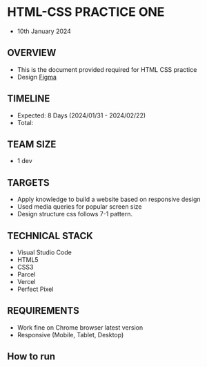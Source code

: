 # HTML-CSS PRACTICE ONE
* 10th January 2024
## OVERVIEW
* This is the document provided required for HTML CSS practice 
* Design [Figma](https://www.figma.com/file/9aPJdY3orCNKE0qzLsWkxo/Responsive-Web-Design-in-Figma-(Community)?type=design&node-id=1156-1192&mode=design&t=bm5NvSjGNOvgEHit-0)
## TIMELINE
* Expected: 8 Days (2024/01/31 - 2024/02/22)
* Total:
## TEAM SIZE
* 1 dev
## TARGETS
* Apply knowledge to build a website based on responsive design
* Used media queries for popular screen size
* Design structure css follows 7-1 pattern.
## TECHNICAL STACK
* Visual Studio Code
* HTML5
* CSS3
* Parcel
* Vercel
* Perfect Pixel
## REQUIREMENTS
* Work fine on Chrome browser latest version
* Responsive (Mobile, Tablet, Desktop)
## How to run







